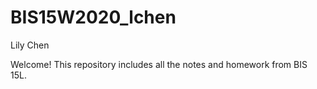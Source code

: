 # BIS15W2020_lchen
Lily Chen

Welcome! This repository includes all the notes and homework from BIS 15L.
